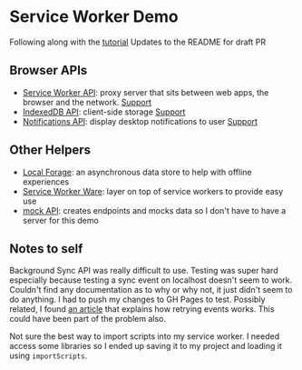 # Service Worker Demo
Following along with the [tutorial](https://www.youtube.com/watch?v=ksXwaWHCW6k)
Updates to the README for draft PR

## Browser APIs
+ [Service Worker API](https://developer.mozilla.org/en-US/docs/Web/API/Service_Worker_API): proxy server that sits between web apps, the browser and the network.
[Support](https://caniuse.com/#feat=serviceworkers)
+ [IndexedDB API](https://developer.mozilla.org/en-US/docs/Web/API/IndexedDB_API): client-side storage
[Support](https://caniuse.com/#feat=indexeddb)
+ [Notifications API](https://developer.mozilla.org/en-US/docs/Web/API/notification): display desktop notifications to user
[Support](https://developer.mozilla.org/en-US/docs/Web/API/notification#Browser_compatibility)

## Other Helpers
+ [Local Forage](https://localforage.github.io/localForage/): an asynchronous data store to help with offline experiences
+ [Service Worker Ware](https://github.com/fxos-components/serviceworkerware): layer on top of service workers to provide easy use
+ [mock API](https://www.mockapi.io): creates endpoints and mocks data so I don't have to have a server for this demo

## Notes to self
Background Sync API was really difficult to use. Testing was super hard especially because testing a sync event on localhost doesn't seem to work. Couldn't find any documentation as to why or why not, it just didn't seem to do anything. I had to push my changes to GH Pages to test. Possibly related, I found [an article](https://notes.eellson.com/2018/02/11/chrome-the-background-sync-api-and-exponential-backoff/) that explains how retrying events works. This could have been part of the problem also.


Not sure the best way to import scripts into my service worker. I needed access some libraries so I ended up saving it to my project and loading it using `importScripts`.
